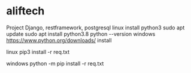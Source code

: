 # aliftech

Project Django, restframework, postgresql
linux
install python3 
sudo apt update
sudo apt install python3.8
python --version
windows
https://www.python.org/downloads/
install


linux 
pip3 install -r req.txt

windows 
python -m pip install -r req.txt
